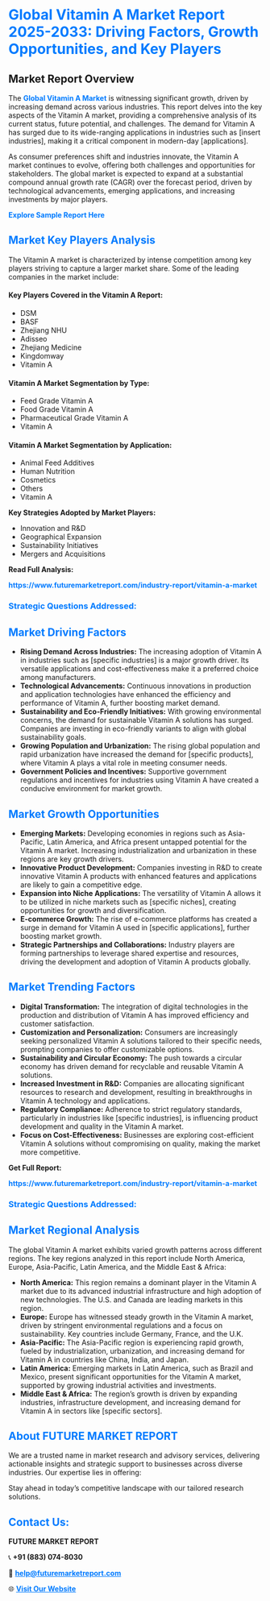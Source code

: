 <h1 style="color: #007BFF;">Global Vitamin A Market Report 2025-2033: Driving Factors, Growth Opportunities, and Key Players</h1>

<section id="overview">
<h2>Market Report Overview</h2>
<p>The <a href="https://www.futuremarketreport.com/industry-report/vitamin-a-market" style="color: #007BFF; text-decoration: none;"><strong>Global Vitamin A Market</strong></a> is witnessing significant growth, driven by increasing demand across various industries. This report delves into the key aspects of the Vitamin A market, providing a comprehensive analysis of its current status, future potential, and challenges. The demand for Vitamin A has surged due to its wide-ranging applications in industries such as [insert industries], making it a critical component in modern-day [applications].</p>
<p>As consumer preferences shift and industries innovate, the Vitamin A market continues to evolve, offering both challenges and opportunities for stakeholders. The global market is expected to expand at a substantial compound annual growth rate (CAGR) over the forecast period, driven by technological advancements, emerging applications, and increasing investments by major players.</p>
</section>

<section id="overview">
<p><a href="https://www.futuremarketreport.com/request-sample/reportId=100272" style="color: #007BFF; text-decoration: none;"><strong>Explore Sample Report Here</strong></a></p>
</section>

<section id="key-players">
<h2 style="color: #007BFF;">Market Key Players Analysis</h2>
<p>The Vitamin A market is characterized by intense competition among key players striving to capture a larger market share. Some of the leading companies in the market include:</p>
<h4>Key Players Covered in the Vitamin A Report:</h4>
<ul><li>DSM</li><li>BASF</li><li>Zhejiang NHU</li><li>Adisseo</li><li>Zhejiang Medicine</li><li>Kingdomway</li><li>Vitamin A</li></ul>
<h4>Vitamin A Market Segmentation by Type:</h4>
<ul><li>Feed Grade Vitamin A</li><li>Food Grade Vitamin A</li><li>Pharmaceutical Grade Vitamin A</li><li>Vitamin A</li></ul>

<h4>Vitamin A Market Segmentation by Application:</h4>
<ul><li>Animal Feed Additives</li><li>Human Nutrition</li><li>Cosmetics</li><li>Others</li><li>Vitamin A</li></ul>
<p><strong>Key Strategies Adopted by Market Players:</strong></p>
<ul>
<li>Innovation and R&D</li>
<li>Geographical Expansion</li>
<li>Sustainability Initiatives</li>
<li>Mergers and Acquisitions</li>
</ul>
</section>

<section>
<p><strong>Read Full Analysis: </strong></p><a href="https://www.futuremarketreport.com/industry-report/vitamin-a-market" style="color: #007BFF; text-decoration: none;"><strong>https://www.futuremarketreport.com/industry-report/vitamin-a-market</strong></a>
<h3 style="color: #007BFF;">Strategic Questions Addressed:</h3>
</section>

<section id="driving-factors">
<h2 style="color: #007BFF;">Market Driving Factors</h2>
<ul>
<li><strong>Rising Demand Across Industries:</strong> The increasing adoption of Vitamin A in industries such as [specific industries] is a major growth driver. Its versatile applications and cost-effectiveness make it a preferred choice among manufacturers.</li>
<li><strong>Technological Advancements:</strong> Continuous innovations in production and application technologies have enhanced the efficiency and performance of Vitamin A, further boosting market demand.</li>
<li><strong>Sustainability and Eco-Friendly Initiatives:</strong> With growing environmental concerns, the demand for sustainable Vitamin A solutions has surged. Companies are investing in eco-friendly variants to align with global sustainability goals.</li>
<li><strong>Growing Population and Urbanization:</strong> The rising global population and rapid urbanization have increased the demand for [specific products], where Vitamin A plays a vital role in meeting consumer needs.</li>
<li><strong>Government Policies and Incentives:</strong> Supportive government regulations and incentives for industries using Vitamin A have created a conducive environment for market growth.</li>
</ul>
</section>

<section id="growth-opportunities">
<h2 style="color: #007BFF;">Market Growth Opportunities</h2>
<ul>
<li><strong>Emerging Markets:</strong> Developing economies in regions such as Asia-Pacific, Latin America, and Africa present untapped potential for the Vitamin A market. Increasing industrialization and urbanization in these regions are key growth drivers.</li>
<li><strong>Innovative Product Development:</strong> Companies investing in R&D to create innovative Vitamin A products with enhanced features and applications are likely to gain a competitive edge.</li>
<li><strong>Expansion into Niche Applications:</strong> The versatility of Vitamin A allows it to be utilized in niche markets such as [specific niches], creating opportunities for growth and diversification.</li>
<li><strong>E-commerce Growth:</strong> The rise of e-commerce platforms has created a surge in demand for Vitamin A used in [specific applications], further boosting market growth.</li>
<li><strong>Strategic Partnerships and Collaborations:</strong> Industry players are forming partnerships to leverage shared expertise and resources, driving the development and adoption of Vitamin A products globally.</li>
</ul>
</section>

<section id="trending-factors">
<h2 style="color: #007BFF;">Market Trending Factors</h2>
<ul>
<li><strong>Digital Transformation:</strong> The integration of digital technologies in the production and distribution of Vitamin A has improved efficiency and customer satisfaction.</li>
<li><strong>Customization and Personalization:</strong> Consumers are increasingly seeking personalized Vitamin A solutions tailored to their specific needs, prompting companies to offer customizable options.</li>
<li><strong>Sustainability and Circular Economy:</strong> The push towards a circular economy has driven demand for recyclable and reusable Vitamin A solutions.</li>
<li><strong>Increased Investment in R&D:</strong> Companies are allocating significant resources to research and development, resulting in breakthroughs in Vitamin A technology and applications.</li>
<li><strong>Regulatory Compliance:</strong> Adherence to strict regulatory standards, particularly in industries like [specific industries], is influencing product development and quality in the Vitamin A market.</li>
<li><strong>Focus on Cost-Effectiveness:</strong> Businesses are exploring cost-efficient Vitamin A solutions without compromising on quality, making the market more competitive.</li>
</ul>
</section>

<section>
<p><strong>Get Full Report: </strong></p><a href="https://www.futuremarketreport.com/industry-report/vitamin-a-market" style="color: #007BFF; text-decoration: none;"><strong>https://www.futuremarketreport.com/industry-report/vitamin-a-market</strong></a>
<h3 style="color: #007BFF;">Strategic Questions Addressed:</h3>
</section>


<section id="regional-analysis">
<h2 style="color: #007BFF;">Market Regional Analysis</h2>
<p>The global Vitamin A market exhibits varied growth patterns across different regions. The key regions analyzed in this report include North America, Europe, Asia-Pacific, Latin America, and the Middle East & Africa:</p>
<ul>
<li><strong>North America:</strong> This region remains a dominant player in the Vitamin A market due to its advanced industrial infrastructure and high adoption of new technologies. The U.S. and Canada are leading markets in this region.</li>
<li><strong>Europe:</strong> Europe has witnessed steady growth in the Vitamin A market, driven by stringent environmental regulations and a focus on sustainability. Key countries include Germany, France, and the U.K.</li>
<li><strong>Asia-Pacific:</strong> The Asia-Pacific region is experiencing rapid growth, fueled by industrialization, urbanization, and increasing demand for Vitamin A in countries like China, India, and Japan.</li>
<li><strong>Latin America:</strong> Emerging markets in Latin America, such as Brazil and Mexico, present significant opportunities for the Vitamin A market, supported by growing industrial activities and investments.</li>
<li><strong>Middle East & Africa:</strong> The region’s growth is driven by expanding industries, infrastructure development, and increasing demand for Vitamin A in sectors like [specific sectors].</li>
</ul>
</section>

<footer>
<h2 style="color: #007BFF;">About FUTURE MARKET REPORT</h2>
<p>We are a trusted name in market research and advisory services, delivering actionable insights and strategic support to businesses across diverse industries. Our expertise lies in offering:</p>

<p>Stay ahead in today’s competitive landscape with our tailored research solutions.</p>

<h2 style="color: #007BFF;">Contact Us:</h2>
<p><strong>FUTURE MARKET REPORT</strong></p>
<p>📞 <strong>+91 (883) 074-8030</strong></p>
<p>📧 <strong><a href="mailto:help@futuremarketreport.com" style="color: #007BFF;">help@futuremarketreport.com</a></strong></p>
<p>🌐 <strong><a href="https://www.futuremarketreport.com/" style="color: #007BFF;">Visit Our Website</a></strong></p>
</footer>